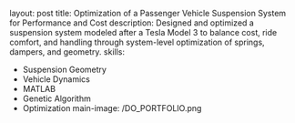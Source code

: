 
layout: post
title: Optimization of a Passenger Vehicle Suspension System for
Performance and Cost
description: Designed and optimized a suspension system modeled after a Tesla Model 3 to balance cost, ride comfort, and handling through system-level optimization of springs, dampers, and geometry.
skills: 
- Suspension Geometry
- Vehicle Dynamics
- MATLAB
- Genetic Algorithm
- Optimization
main-image: /DO_PORTFOLIO.png

